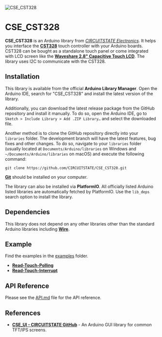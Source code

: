 
![CSE_CST328](https://socialify.git.ci/CIRCUITSTATE/CSE_CST328/image?description=1&font=KoHo&forks=1&issues=1&logo=https%3A%2F%2Fwww.circuitstate.com%2Fwp-content%2Fuploads%2F2024%2F05%2FCIRCUITSTATE-R-Emblem-20052024-2.svg&name=1&pattern=Circuit%20Board&pulls=1&stargazers=1&theme=Auto)

# CSE_CST328

**CSE_CST328** is an Arduino library from [*CIRCUITSTATE Electronics*](https://www.circuitstate.com/). It helps you interface the [**CST328**](https://www.cdtech-display.com/wp-content/uploads/2024/07/CST328-DataSheet-V2.2.pdf) touch controller with your Arduino boards. CST328 can be bought as a standalone touch panel or come integrated with LCD screen like the [**Waveshare 2.8" Capacitive Touch LCD**](https://www.waveshare.com/wiki/2.8inch_Capacitive_Touch_LCD). The library uses I2C to communicate with the CST328.

## Installation

This library is available from the official **Arduino Library Manager**. Open the Arduino IDE, search for "CSE_CST328" and install the latest version of the library.

Additionally, you can download the latest release package from the GitHub repository and install it manually. To do so, open the Arduino IDE, go to `Sketch > Include Library > Add .ZIP Library…` and select the downloaded file.

Another method is to clone the GitHub repository directly into your `libraries` folder. The development branch will have the latest features, bug fixes and other changes. To do so, navigate to your `libraries` folder (usually located at `Documents/Arduino/libraries` on Windows and `~/Documents/Arduino/libraries` on macOS) and execute the following command:

```
git clone https://github.com/CIRCUITSTATE/CSE_CST328.git
```

[**Git**](https://git-scm.com) should be installed on your computer.

The library can also be installed via **PlatformIO**. All officially listed Arduino listed libraries are automatically fetched by PlatformIO. Use the `lib_deps` search option to install the library.

## Dependencies

This library does not depend on any other libraries other than the standard Arduino libraries including [**Wire**](https://github.com/arduino-libraries/Wire).

## Example

Find the examples in the [examples](examples) folder.

  - [**Read-Touch-Polling**](examples/Read-Touch-Polling/Read-Touch-Polling.ino)
  - [**Read-Touch-Interrupt**](examples/Read-Touch-Interrupt/Read-Touch-Interrupt.ino)

## API Reference

Please see the [API.md](/docs/API.md) file for the API reference.

## References

-  [**CSE_UI - CIRCUITSTATE GitHub**](https://github.com/CIRCUITSTATE/CSE_UI) - An Arduino GUI library for common TFT/IPS screens.
